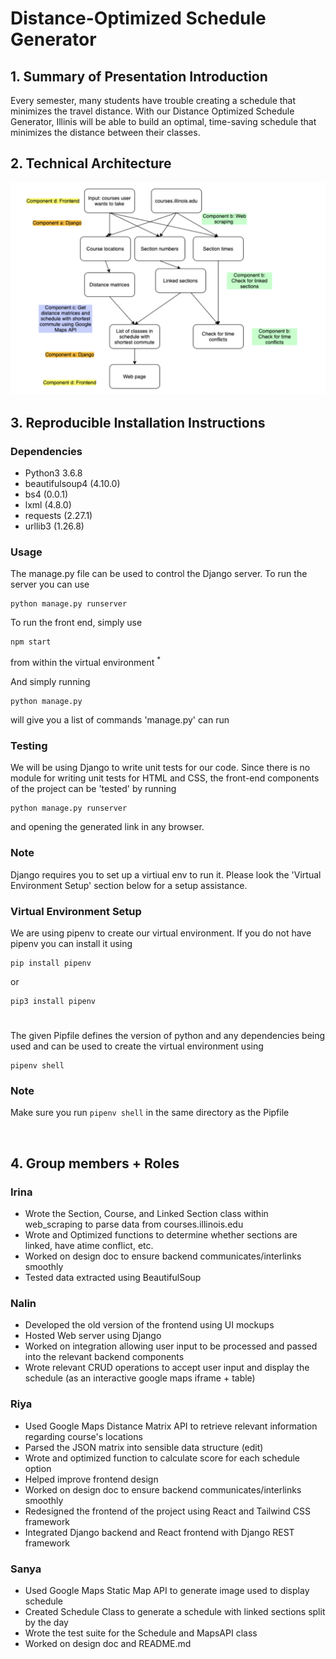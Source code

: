 # Distance-Optimized Schedule Generator


## 1. Summary of Presentation Introduction

Every semester, many students have trouble creating a schedule that minimizes the travel
distance. With our Distance Optimized Schedule Generator, Illinis will be able to build
an optimal, time-saving schedule that minimizes the distance between their classes.


## 2. Technical Architecture

![Alt text](tech_architecture.png?raw=true "Title")

## 3. Reproducible Installation Instructions

### Dependencies
* Python3 3.6.8
* beautifulsoup4 (4.10.0)
* bs4 (0.0.1)
* lxml (4.8.0)
* requests (2.27.1)
* urllib3 (1.26.8)

### Usage

The manage.py file can be used to control the Django server. To run the server you can use

```
python manage.py runserver
```
To run the front end, simply use

```
npm start
```

from within the virtual environment <sup>*</sup>

And simply running

```
python manage.py
```
will give you a list of commands 'manage.py' can run

### Testing

We will be using Django to write unit tests for our code. Since there is no module for writing unit tests for HTML and CSS, the front-end components of the project can be 'tested' by running 

```
python manage.py runserver
```

and opening the generated link in any browser.

### Note
Django requires you to set up a virtiual env to run it. Please look the 'Virtual Environment Setup' section below for a setup assistance.

### Virtual Environment Setup
We are using pipenv to create our virtual environment. 
If you do not have pipenv you can install it using

```
pip install pipenv
```

or

```
pip3 install pipenv
```
#

The given Pipfile defines the version of python and any dependencies being used and can be used to create the virtual environment using 

```
pipenv shell
```

### Note
Make sure you run ```pipenv shell``` in the same directory as the Pipfile

</br>

## 4. Group members + Roles

### Irina

* Wrote the Section, Course, and Linked Section class within web_scraping to parse data from courses.illinois.edu
* Wrote and Optimized functions to determine whether sections are linked, have atime conflict, etc.
* Worked on design doc to ensure backend communicates/interlinks smoothly
* Tested data extracted using BeautifulSoup

### Nalin

* Developed the old version of the frontend using UI mockups
* Hosted Web server using Django 
* Worked on integration allowing user input to be processed and passed into the relevant backend components
* Wrote relevant CRUD operations to accept user input and display the schedule (as an interactive google maps iframe + table)


### Riya
* Used Google Maps Distance Matrix API to retrieve relevant information regarding course's locations
* Parsed the JSON matrix into sensible data structure (edit)
* Wrote and optimized function to calculate score for each schedule option
* Helped improve frontend design 
* Worked on design doc to ensure backend communicates/interlinks smoothly
* Redesigned the frontend of the project using React and Tailwind CSS framework
* Integrated Django backend and React frontend with Django REST framework

### Sanya
* Used Google Maps Static Map API to generate image used to display schedule
* Created Schedule Class to generate a schedule with linked sections split by the day 
* Wrote the test suite for the Schedule and MapsAPI class
* Worked on design doc and README.md

<!-- ![](resized.png?raw=true =200x200 ) -->

